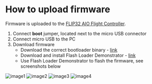 # How to upload firmware

Firmware is uploaded to the [FLIP32 AIO Flight Controller](https://github.com/IRNAS/koruza-accelerometer-module/tree/master/hardware). 

1. Connect **boot** jumper, located next to the micro USB connector
2. Connect micro USB to the PC
3. Download firmware
    * Download the correct bootloader binary - [link](https://github.com/IRNAS/koruza-accelerometer-module/tree/dev_branch/output)
    * Download and install Flash Loader Demonstrator - [link](http://www.st.com/content/st_com/en/products/development-tools/software-development-tools/stm32-software-development-tools/stm32-programmers/flasher-stm32.html)
    * Use Flash Loader Demonstrator to flash the firmware, see screenshots below
    
![image1](http://wiki.stm32duino.com/images/b/bd/Flash_Loader_Demonstrator.PNG)
![image2](http://wiki.stm32duino.com/images/6/62/Flash_Loader_Demonstrator_2.PNG)
![image3](http://wiki.stm32duino.com/images/f/f1/Flash_Loader_Demonstrator_3.PNG)
![image4](http://wiki.stm32duino.com/images/c/c1/Flash_Loader_Demonstrator_4.PNG)

  
